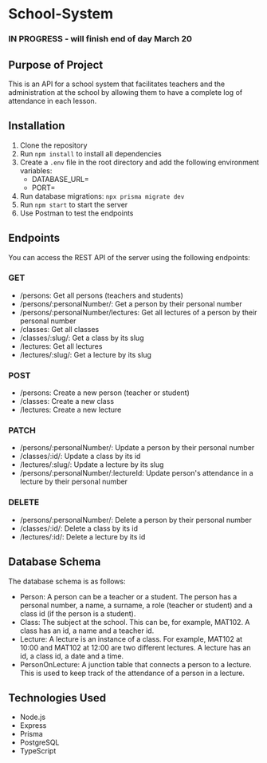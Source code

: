 # School-System

### IN PROGRESS - will finish end of day March 20

## Purpose of Project

This is an API for a school system that facilitates teachers and the administration at the school by allowing them to have a complete log of attendance in each lesson.

## Installation

1. Clone the repository
2. Run `npm install` to install all dependencies
3. Create a `.env` file in the root directory and add the following environment variables:
   - DATABASE_URL=
   - PORT=
4. Run database migrations: `npx prisma migrate dev`
5. Run `npm start` to start the server
6. Use Postman to test the endpoints

## Endpoints
You can access the REST API of the server using the following endpoints:
### GET
- /persons: Get all persons (teachers and students)
- /persons/:personalNumber/: Get a person by their personal number
- /persons/:personalNumber/lectures: Get all lectures of a person by their personal number
- /classes: Get all classes
- /classes/:slug/: Get a class by its slug
- /lectures: Get all lectures
- /lectures/:slug/: Get a lecture by its slug

### POST
- /persons: Create a new person (teacher or student)
- /classes: Create a new class
- /lectures: Create a new lecture

### PATCH
- /persons/:personalNumber/: Update a person by their personal number
- /classes/:id/: Update a class by its id
- /lectures/:slug/: Update a lecture by its slug
- /persons/:personalNumber/:lectureId: Update person's attendance in a lecture by their personal number

### DELETE
- /persons/:personalNumber/: Delete a person by their personal number
- /classes/:id/: Delete a class by its id
- /lectures/:id/: Delete a lecture by its id

## Database Schema
The database schema is as follows:
- Person: A person can be a teacher or a student. The person has a personal number, a name, a surname, a role (teacher or student) and a class id (if the person is a student).
- Class: The subject at the school. This can be, for example, MAT102. A class has an id, a name and a teacher id.
- Lecture: A lecture is an instance of a class. For example, MAT102 at 10:00 and MAT102 at 12:00 are two different lectures. A lecture has an id, a class id, a date and a time.
- PersonOnLecture: A junction table that connects a person to a lecture. This is used to keep track of the attendance of a person in a lecture.

## Technologies Used

- Node.js
- Express
- Prisma
- PostgreSQL
- TypeScript